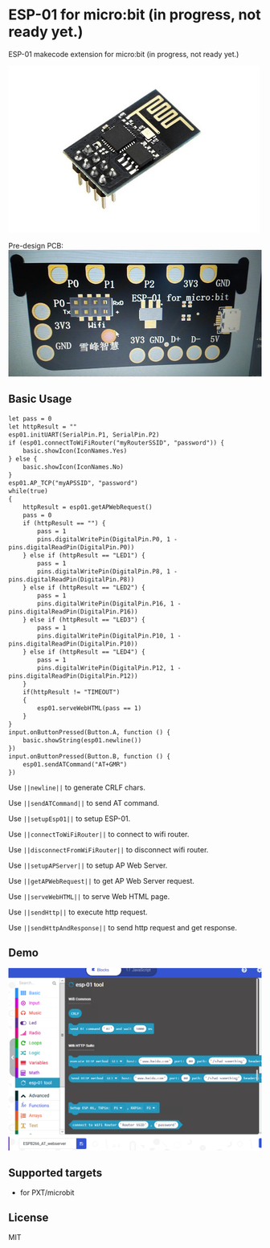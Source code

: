 # ESP-01 for micro:bit (in progress, not ready yet.)

ESP-01 makecode extension for micro:bit (in progress, not ready yet.)

![Alt text](https://github.com/51bit/esp01/raw/master/icon.png?raw=true "ESP-01")

Pre-design PCB:
![Alt text](https://github.com/51bit/esp01/raw/master/version0.1.jpg?raw=true "ESP-01 for micro:bit")

## Basic Usage

```blocks
let pass = 0
let httpResult = ""
esp01.initUART(SerialPin.P1, SerialPin.P2)
if (esp01.connectToWiFiRouter("myRouterSSID", "password")) {
    basic.showIcon(IconNames.Yes)
} else {
    basic.showIcon(IconNames.No)
}
esp01.AP_TCP("myAPSSID", "password")
while(true)
{
    httpResult = esp01.getAPWebRequest()
    pass = 0
    if (httpResult == "") {
        pass = 1
        pins.digitalWritePin(DigitalPin.P0, 1 - pins.digitalReadPin(DigitalPin.P0))
    } else if (httpResult == "LED1") {
        pass = 1
        pins.digitalWritePin(DigitalPin.P8, 1 - pins.digitalReadPin(DigitalPin.P8))
    } else if (httpResult == "LED2") {
        pass = 1
        pins.digitalWritePin(DigitalPin.P16, 1 - pins.digitalReadPin(DigitalPin.P16))
    } else if (httpResult == "LED3") {
        pass = 1
        pins.digitalWritePin(DigitalPin.P10, 1 - pins.digitalReadPin(DigitalPin.P10))
    } else if (httpResult == "LED4") {
        pass = 1
        pins.digitalWritePin(DigitalPin.P12, 1 - pins.digitalReadPin(DigitalPin.P12))
    }
    if(httpResult != "TIMEOUT")
    {
        esp01.serveWebHTML(pass == 1)
    }
}
input.onButtonPressed(Button.A, function () {
    basic.showString(esp01.newline())
})
input.onButtonPressed(Button.B, function () {
    esp01.sendATCommand("AT+GMR")
})
```
Use ``||newline||`` to generate CRLF chars.

Use ``||sendATCommand||`` to send AT command.

Use ``||setupEsp01||`` to setup ESP-01.

Use ``||connectToWiFiRouter||`` to connect to wifi router.

Use ``||disconnectFromWiFiRouter||`` to disconnect wifi router.

Use ``||setupAPServer||`` to setup AP Web Server.

Use ``||getAPWebRequest||`` to get AP Web Server request.

Use ``||serveWebHTML||`` to serve Web HTML page.

Use ``||sendHttp||`` to execute http request.

Use ``||sendHttpAndResponse||`` to send http request and get response.

## Demo

![Alt text](https://github.com/51bit/esp01/raw/master/esp01.png?raw=true "ESP-01 makecode program screenshot")

## Supported targets

* for PXT/microbit

## License

MIT
